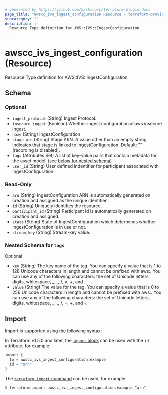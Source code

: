 ```yaml
---
# generated by https://github.com/hashicorp/terraform-plugin-docs
page_title: "awscc_ivs_ingest_configuration Resource - terraform-provider-awscc"
subcategory: ""
description: |-
  Resource Type definition for AWS::IVS::IngestConfiguration
---
```


# awscc_ivs_ingest_configuration (Resource)

Resource Type definition for AWS::IVS::IngestConfiguration



<!-- schema generated by tfplugindocs -->
## Schema

### Optional

- `ingest_protocol` (String) Ingest Protocol.
- `insecure_ingest` (Boolean) Whether ingest configuration allows insecure ingest.
- `name` (String) IngestConfiguration
- `stage_arn` (String) Stage ARN. A value other than an empty string indicates that stage is linked to IngestConfiguration. Default: "" (recording is disabled).
- `tags` (Attributes Set) A list of key-value pairs that contain metadata for the asset model. (see [below for nested schema](#nestedatt--tags))
- `user_id` (String) User defined indentifier for participant associated with IngestConfiguration.

### Read-Only

- `arn` (String) IngestConfiguration ARN is automatically generated on creation and assigned as the unique identifier.
- `id` (String) Uniquely identifies the resource.
- `participant_id` (String) Participant Id is automatically generated on creation and assigned.
- `state` (String) State of IngestConfiguration which determines whether IngestConfiguration is in use or not.
- `stream_key` (String) Stream-key value.

<a id="nestedatt--tags"></a>
### Nested Schema for `tags`

Optional:

- `key` (String) The key name of the tag. You can specify a value that is 1 to 128 Unicode characters in length and cannot be prefixed with aws:. You can use any of the following characters: the set of Unicode letters, digits, whitespace, _, ., /, =, +, and -.
- `value` (String) The value for the tag. You can specify a value that is 0 to 256 Unicode characters in length and cannot be prefixed with aws:. You can use any of the following characters: the set of Unicode letters, digits, whitespace, _, ., /, =, +, and -.

## Import

Import is supported using the following syntax:

In Terraform v1.5.0 and later, the [`import` block](https://developer.hashicorp.com/terraform/language/import) can be used with the `id` attribute, for example:

```terraform
import {
  to = awscc_ivs_ingest_configuration.example
  id = "arn"
}
```

The [`terraform import` command](https://developer.hashicorp.com/terraform/cli/commands/import) can be used, for example:

```shell
$ terraform import awscc_ivs_ingest_configuration.example "arn"
```
